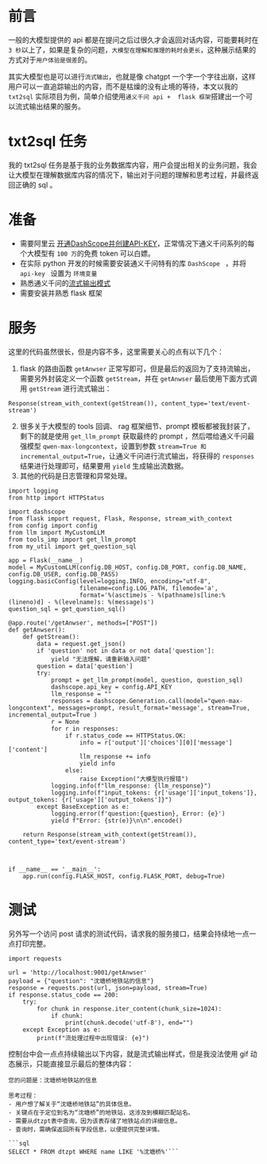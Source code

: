 # 前言
一般的大模型提供的 api 都是在提问之后过很久才会返回对话内容，可能要耗时在 `3 秒`以上了，如果是复杂的问题，`大模型在理解和推理的耗时会更长`，这种展示结果的方式对于`用户体验是很差`的。

其实大模型也是可以进行`流式输出`，也就是像 chatgpt 一个字一个字往出崩，这样用户可以一直追踪输出的内容，而不是枯燥的没有止境的等待，本文以我的 `txt2sql` 实际项目为例，简单介绍使用`通义千问 api +  flask 框架`搭建出一个可以流式输出结果的服务。


# txt2sql 任务
我的 txt2sql 任务是基于我的业务数据库内容，用户会提出相关的业务问题，我会让大模型在理解数据库内容的情况下，输出对于问题的理解和思考过程，并最终返回正确的 sql 。

# 准备

- 需要阿里云 [开通DashScope并创建API-KEY](https://help.aliyun.com/zh/dashscope/developer-reference/activate-dashscope-and-create-an-api-key?spm=a2c4g.11186623.0.0.693246c1Izr8bq)，正常情况下通义千问系列的每个大模型有 `100 万`的免费 token 可以白嫖。
- 在实际 python 开发的时候需要安装通义千问特有的库  `DashScope ` ，并将  `api-key ` 设置为 `环境变量 `
- 熟悉通义千问的[流式输出模式](https://help.aliyun.com/zh/dashscope/developer-reference/api-details?spm=a2c4g.11186623.0.0.4c7246c1zEq9vJ#8d583410d7so6)
- 需要安装并熟悉 flask 框架

# 服务

这里的代码虽然很长，但是内容不多，这里需要关心的点有以下几个：

1. flask 的路由函数 `getAnwser` 正常写即可，但是最后的返回为了支持流输出，需要另外封装定义一个函数 `getStream`，并在  `getAnwser`  最后使用下面方式调用 `getStream` 进行流式输出：
```
Response(stream_with_context(getStream()), content_type='text/event-stream')
```
2. 很多关于大模型的 tools 回调、 rag 框架细节、prompt 模板都被我封装了，剩下的就是使用 `get_llm_prompt` 获取最终的 prompt ，然后喂给通义千问最强模型 `qwen-max-longcontext`，设置到参数 `stream=True 和 incremental_output=True`，让通义千问进行流式输出，将获得的  `responses` 结果进行处理即可，结果要用 `yield` 生成输出流数据。
3. 其他的代码是日志管理和异常处理。

```
import logging
from http import HTTPStatus

import dashscope
from flask import request, Flask, Response, stream_with_context
from config import config
from llm import MyCustomLLM
from tools_imp import get_llm_prompt
from my_util import get_question_sql

app = Flask(__name__)
model = MyCustomLLM(config.DB_HOST, config.DB_PORT, config.DB_NAME, config.DB_USER, config.DB_PASS)
logging.basicConfig(level=logging.INFO, encoding="utf-8",
                    filename=config.LOG_PATH, filemode='a',
                    format='%(asctime)s - %(pathname)s[line:%(lineno)d] - %(levelname)s: %(message)s')
question_sql = get_question_sql()

@app.route('/getAnwser', methods=["POST"])
def getAnwser():
    def getStream():
        data = request.get_json()
        if 'question' not in data or not data['question']:
            yield "无法理解，请重新输入问题"
        question = data['question']
        try:
            prompt = get_llm_prompt(model, question, question_sql)
            dashscope.api_key = config.API_KEY
            llm_response = ""
            responses = dashscope.Generation.call(model="qwen-max-longcontext", messages=prompt, result_format='message', stream=True, incremental_output=True )
            r = None
            for r in responses:
                if r.status_code == HTTPStatus.OK:
                    info = r['output']['choices'][0]['message']['content']
                    llm_response += info
                    yield info
                else:
                    raise Exception("大模型执行报错")
            logging.info(f"llm_response: {llm_response}")
            logging.info(f"input_tokens: {r['usage']['input_tokens']}, output_tokens: {r['usage']['output_tokens']}")
        except BaseException as e:
            logging.error(f'question:{question}, Error: {e}')
            yield f"Error: {str(e)}\n\n".encode()

    return Response(stream_with_context(getStream()), content_type='text/event-stream')



if __name__ == '__main__':
    app.run(config.FLASK_HOST, config.FLASK_PORT, debug=True)
```





# 测试

另外写一个访问 post 请求的测试代码，请求我的服务接口，结果会持续地一点一点打印完整。

```
import requests

url = 'http://localhost:9001/getAnwser'
payload = {"question": "沈塘桥地铁站的信息"}
response = requests.post(url, json=payload, stream=True)
if response.status_code == 200:
    try:
        for chunk in response.iter_content(chunk_size=1024):
            if chunk:
                print(chunk.decode('utf-8'), end="")   
    except Exception as e:
        print(f"流处理过程中出现错误: {e}")
```


控制台中会一点点持续输出以下内容，就是流式输出样式，但是我没法使用 gif 动态展示，只能直接显示最后的整体内容：
```
您的问题是：沈塘桥地铁站的信息

思考过程：
- 用户想了解关于“沈塘桥地铁站”的具体信息。
- 关键点在于定位到名为“沈塘桥”的地铁站，这涉及到模糊匹配站名。
- 需要从dtzpt表中查询，因为该表存储了地铁站点的详细信息。
- 查询时，需确保返回所有字段信息，以便提供完整详情。

```sql
SELECT * FROM dtzpt WHERE name LIKE '%沈塘桥%'```
```